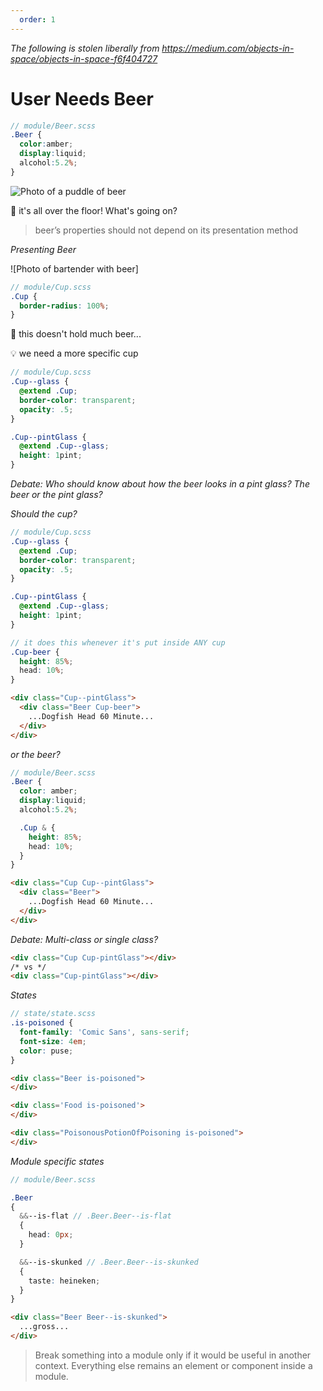 ```yaml
---
  order: 1
---
```

*The following is stolen liberally from https://medium.com/objects-in-space/objects-in-space-f6f404727*

# User Needs Beer

``` scss
// module/Beer.scss
.Beer {
  color:amber;
  display:liquid;
  alcohol:5.2%;
}
```

![Photo of a puddle of beer](http://blogs.wickedlocal.com/beernut/files/2011/06/IMG00173-20110604-1341-424x318.jpg)

🤔 it's all over the floor! What's going on?

>beer’s properties should not depend on its presentation method

*Presenting Beer*

![Photo of bartender with beer]

``` scss
// module/Cup.scss
.Cup {
  border-radius: 100%;
}
```

🤔 this doesn't hold much beer...

💡 we need a more specific cup

``` scss
// module/Cup.scss
.Cup--glass {
  @extend .Cup;
  border-color: transparent;
  opacity: .5;
}

.Cup--pintGlass {
  @extend .Cup--glass;
  height: 1pint;
}
```

*Debate: Who should know about how the beer looks in a pint glass? The beer or the pint glass?*

*Should the cup?*
``` scss
// module/Cup.scss
.Cup--glass {
  @extend .Cup;
  border-color: transparent;
  opacity: .5;
}

.Cup--pintGlass {
  @extend .Cup--glass;
  height: 1pint;
}

// it does this whenever it's put inside ANY cup
.Cup-beer {
  height: 85%;
  head: 10%;
}
```

``` html
<div class="Cup--pintGlass">
  <div class="Beer Cup-beer">
    ...Dogfish Head 60 Minute...
  </div>
</div>
```

*or the beer?*
``` scss
// module/Beer.scss
.Beer {
  color: amber;  
  display:liquid;
  alcohol:5.2%;

  .Cup & {
    height: 85%;
    head: 10%;
  }
}
```

``` html
<div class="Cup Cup--pintGlass">
  <div class="Beer">
    ...Dogfish Head 60 Minute...
  </div>
</div>
```

*Debate: Multi-class or single class?*

``` html
<div class="Cup Cup-pintGlass"></div>
/* vs */
<div class="Cup-pintGlass"></div>
```

*States*
``` scss
// state/state.scss
.is-poisoned {
  font-family: 'Comic Sans', sans-serif;
  font-size: 4em;
  color: puse;
}
```

``` html
<div class="Beer is-poisoned">
</div>

<div class='Food is-poisoned'>
</div>

<div class="PoisonousPotionOfPoisoning is-poisoned">
</div>
```

*Module specific states*
``` scss
// module/Beer.scss

.Beer
{
  &&--is-flat // .Beer.Beer--is-flat
  {
    head: 0px;
  }

  &&--is-skunked // .Beer.Beer--is-skunked
  {
    taste: heineken;
  }
}
```

``` html
<div class="Beer Beer--is-skunked">
  ...gross...
</div>
```

>Break something into a module only if it would be useful in another context. Everything else remains an element or component inside a module.
